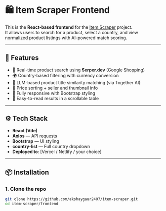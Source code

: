 # 🛍️ Item Scraper Frontend

This is the **React-based frontend** for the [Item Scraper](https://github.com/akshaygaur2407/item-scraper) project.  
It allows users to search for a product, select a country, and view normalized product listings with AI-powered match scoring.

---

## 🚀 Features

- 🔎 Real-time product search using **Serper.dev** (Google Shopping)
- 🌍 Country-based filtering with currency conversion
- 🧠 LLM-based product title similarity matching (via Together AI)
- 💸 Price sorting + seller and thumbnail info
- 📱 Fully responsive with Bootstrap styling
- 🧾 Easy-to-read results in a scrollable table

---

## ⚙️ Tech Stack

- **React (Vite)**
- **Axios** — API requests
- **Bootstrap** — UI styling
- **country-list** — Full country dropdown
- **Deployed to**: [Vercel / Netlify / your choice]

---

## 📦 Installation

### 1. Clone the repo
```bash
git clone https://github.com/akshaygaur2407/item-scraper.git
cd item-scraper/frontend
